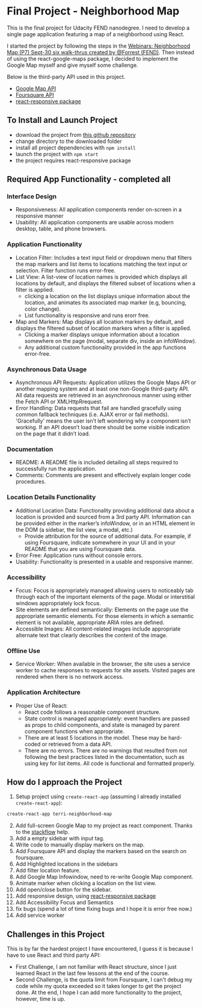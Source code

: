 # Final Project - Neighborhood Map

This is the final project for Udacity FEND nanodegree. I need to develop a single page application featuring a map of a neighborhood using React.

I started the project by following the steps in the [Webinars: Neighborhood Map (P7) Sept-30 six walk-thrus created by @Forrest (FEND)](https://www.youtube.com/playlist?list=PL4rQq4MQP1crXuPtruu_eijgOUUXhcUCP). Then instead of using the react-google-maps package, I decided to implement the Google Map myself and give myself some challenge.

Below is the third-party API used in this project.

- [Google Map API](https://developers.google.com/maps/documentation/javascript/tutorial)
- [Foursquare API](https://developer.foursquare.com/)
- [react-responsive package](https://github.com/contra/react-responsive)

## To Install and Launch Project

* download the project from [this github repository](https://github.com/sukpia/terri-neighborhood-map.git)
* change directory to the downloaded folder
* install all project dependencies with `npm install`
* launch the project with `npm start`
* the project requires react-responsive package

## Required App Functionality - completed all

### Interface Design
* Responsiveness: All application components render on-screen in a responsive manner
* Usability: All application components are usable across modern desktop, table, and phone browsers.

### Application Functionality
* Location Filter: Includes a text input field or dropdown menu that filters the map markers and list items to locations matching the text input or selection. Filter function runs error-free.
* List View: A list-view of location names is provided which displays all locations by default, and displays the filtered subset of locations when a filter is applied.
  - clicking a location on the list displays unique information about the location, and animates its associated map marker (e.g, bouncing, color change).
  - List functionality is responsive and runs erorr free.
* Map and Markers: Map displays all location markers by default, and displays the filtered subset of location markers when a filter is applied.
  - Clicking a marker displays unique information about a location somewhere on the page (modal, separate div, inside an infoWindow).
  - Any additional custom functionality provided in the app functions error-free.

### Asynchronous Data Usage
* Asynchronous API Requests: Application utilizes the Google Maps API or another mapping system and at least one non-Google third-party API. All data requests are retrieved in an asynchronous manner using either the Fetch API or XMLHttpRrequest.
* Error Handling: Data requests that fail are handled gracefully using common fallback techniques (i.e. AJAX error or fail methods). 'Gracefully' means the user isn’t left wondering why a component isn’t working. If an API doesn’t load there should be some visible indication on the page that it didn’t load.

### Documentation
* README: A README file is included detailing all steps required to successfully run the application.
* Comments: Comments are present and effectively explain longer code procedures.

### Location Details Functionality
* Additional Location Data: Functionality providing additional data about a location is provided and sourced from a 3rd party API. Information can be provided either in the marker’s infoWindow, or in an HTML element in the DOM (a sidebar, the list view, a modal, etc.)
  - Provide attribution for the source of additional data. For example, if using Foursquare, indicate somewhere in your UI and in your README that you are using Foursquare data.
* Error Free: Application runs without console errors.
* Usability: Functionality is presented in a usable and responsive manner.

### Accessibility
* Focus: Focus is appropriately managed allowing users to noticeably tab through each of the important elements of the page. Modal or interstitial windows appropriately lock focus.
* Site elements are defined semantically: Elements on the page use the appropriate semantic elements. For those elements in which a semantic element is not available, appropriate ARIA roles are defined.
* Accessible Images: All content-related images include appropriate alternate text that clearly describes the content of the image.

### Offline Use
* Service Worker: When available in the browser, the site uses a service worker to cache responses to requests for site assets. Visited pages are rendered when there is no network access.

### Application Architecture
* Proper Use of React:
  - React code follows a reasonable component structure.
  - State control is managed appropriately: event handlers are passed as props to child components, and state is managed by parent component functions when appropriate.
  - There are at least 5 locations in the model. These may be hard-coded or retrieved from a data API.
  - There are no errors. There are no warnings that resulted from not following the best practices listed in the documentation, such as using key for list items. All code is functional and formatted properly.
  
## How do I approach the Project

1. Setup project using `create-react-app` (assuming I already installed `create-react-app`):
```sh
create-react-app terri-neighborhood-map
```
2. Add full-screen Google Map to my project as react component. Thanks to the [stackflow](https://stackoverflow.com/questions/48493960/using-google-map-in-react-component) help.
3. Add a empty sidebar with input tag.
4. Write code to manually display markers on the map.
5. Add Foursquare API and display the markers based on the search on foursquare.
6. Add Highlighted locations in the sidebars
7. Add filter location feature.
8. Add Google Map Infowindow, need to re-write Google Map component.
9. Animate marker when clicking a location on the list view.
10. Add open/close button for the sidebar.
11. Add responsive design, using [react-responsive package](https://github.com/contra/react-responsive)
12. Add Accessibility Focus and Semantics
13. fix bugs (spend a lot of time fixing bugs and I hope it is error free now.)
14. Add service worker

## Challenges in this Project
This is by far the hardest project I have encountered, I guess it is because I have to use React and third party API:
* First Challenge, I am not familiar with React structure, since I just learned React in the last few lessons at the end of the course.
* Second Challenge, is the quota limit from Foursquare, I can't debug my code while my quota exceeded so it takes longer to get the project done.
At the end, I hope I can add more functionality to the project, however, time is up.

